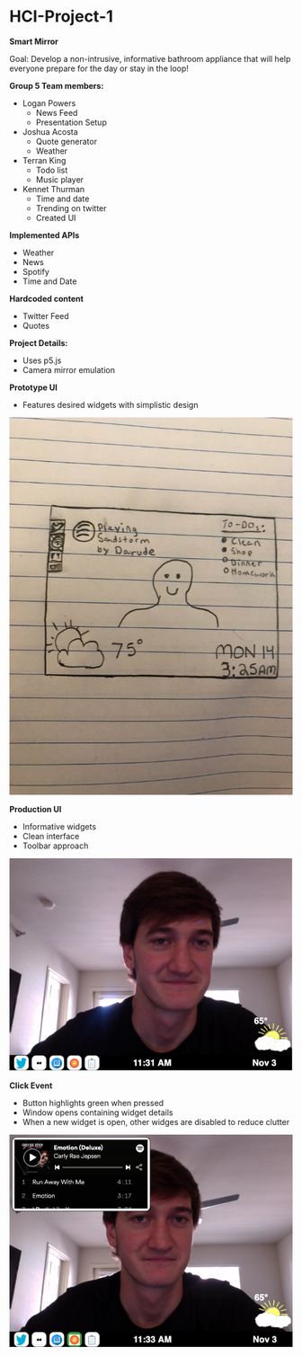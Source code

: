 # HCI-Project-1

**Smart Mirror**

Goal: Develop a non-intrusive, informative bathroom appliance that will help everyone prepare for the day or stay in the loop!

**Group 5 Team members:**
- Logan Powers
  - News Feed
  - Presentation Setup
- Joshua Acosta
  - Quote generator
  - Weather
- Terran King
  - Todo list
  - Music player
- Kennet Thurman
  - Time and date
  - Trending on twitter
  - Created UI

**Implemented APIs**
- Weather
- News
- Spotify
- Time and Date

**Hardcoded content**
- Twitter Feed
- Quotes


**Project Details:**
- Uses p5.js
- Camera mirror emulation



**Prototype UI**
- Features desired widgets with simplistic design

![Interface](https://github.com/kennet22/HCI-Group-Project1/blob/master/interfaceV1.jpg?raw=true)

**Production UI**
- Informative widgets
- Clean interface
- Toolbar approach

![UI](https://github.com/kennet22/HCI-Group-Project1/blob/master/baseScreen.png?raw=true)

**Click Event**
- Button highlights green when pressed
- Window opens containing widget details
- When a new widget is open, other widges are disabled to reduce clutter

![openMusic](https://github.com/kennet22/HCI-Group-Project1/blob/master/musicOpen.png?raw=true)
